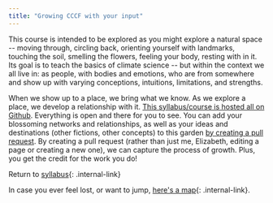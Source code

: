 ```yaml
---
title: "Growing CCCF with your input"
---
```


This course is intended to be explored as you might explore a natural space -- moving through, circling back, orienting yourself with landmarks, touching the soil, smelling the flowers, feeling your body, resting with in it. Its goal is to teach the basics of climate science -- but within the context we all live in: as people, with bodies and emotions, who are from somewhere and show up with varying conceptions, intuitions, limitations, and strengths. 

When we show up to a place, we bring what we know. As we explore a place, we develop a relationship with it. [This syllabus/course is hosted all on Github](https://github.com/Elizabethcase/my-digital-garden/tree/master/_notes/rda). Everything is open and there for you to see. You can add your blossoming networks and relationships, as well as your ideas and destinations (other fictions, other concepts) to this garden [by creating a pull request](https://www.earthdatascience.org/courses/intro-to-earth-data-science/git-github/github-collaboration/how-to-submit-pull-requests-on-github/). By creating a pull request (rather than just me, Elizabeth, editing a page or creating a new one), we can capture the process of growth. Plus, you get the credit for the work you do!

Return to [syllabus](/rda/cccf-syllabus){: .internal-link}

In case you ever feel lost, or want to jump, [here's a map](/rda/cccf-map){: .internal-link}.